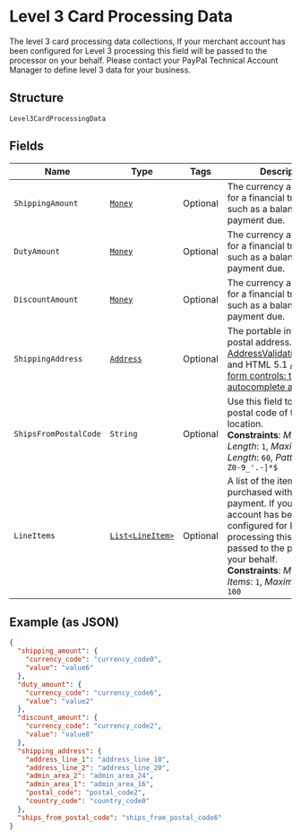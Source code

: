 
# Level 3 Card Processing Data

The level 3 card processing data collections, If your merchant account has been configured for Level 3 processing this field will be passed to the processor on your behalf. Please contact your PayPal Technical Account Manager to define level 3 data for your business.

## Structure

`Level3CardProcessingData`

## Fields

| Name | Type | Tags | Description | Getter | Setter |
|  --- | --- | --- | --- | --- | --- |
| `ShippingAmount` | [`Money`](../../doc/models/money.md) | Optional | The currency and amount for a financial transaction, such as a balance or payment due. | Money getShippingAmount() | setShippingAmount(Money shippingAmount) |
| `DutyAmount` | [`Money`](../../doc/models/money.md) | Optional | The currency and amount for a financial transaction, such as a balance or payment due. | Money getDutyAmount() | setDutyAmount(Money dutyAmount) |
| `DiscountAmount` | [`Money`](../../doc/models/money.md) | Optional | The currency and amount for a financial transaction, such as a balance or payment due. | Money getDiscountAmount() | setDiscountAmount(Money discountAmount) |
| `ShippingAddress` | [`Address`](../../doc/models/address.md) | Optional | The portable international postal address. Maps to [AddressValidationMetadata](https://github.com/googlei18n/libaddressinput/wiki/AddressValidationMetadata) and HTML 5.1 [Autofilling form controls: the autocomplete attribute](https://www.w3.org/TR/html51/sec-forms.html#autofilling-form-controls-the-autocomplete-attribute). | Address getShippingAddress() | setShippingAddress(Address shippingAddress) |
| `ShipsFromPostalCode` | `String` | Optional | Use this field to specify the postal code of the shipping location.<br>**Constraints**: *Minimum Length*: `1`, *Maximum Length*: `60`, *Pattern*: `^[a-zA-Z0-9_'.-]*$` | String getShipsFromPostalCode() | setShipsFromPostalCode(String shipsFromPostalCode) |
| `LineItems` | [`List<LineItem>`](../../doc/models/line-item.md) | Optional | A list of the items that were purchased with this payment. If your merchant account has been configured for Level 3 processing this field will be passed to the processor on your behalf.<br>**Constraints**: *Minimum Items*: `1`, *Maximum Items*: `100` | List<LineItem> getLineItems() | setLineItems(List<LineItem> lineItems) |

## Example (as JSON)

```json
{
  "shipping_amount": {
    "currency_code": "currency_code0",
    "value": "value6"
  },
  "duty_amount": {
    "currency_code": "currency_code6",
    "value": "value2"
  },
  "discount_amount": {
    "currency_code": "currency_code2",
    "value": "value8"
  },
  "shipping_address": {
    "address_line_1": "address_line_10",
    "address_line_2": "address_line_20",
    "admin_area_2": "admin_area_24",
    "admin_area_1": "admin_area_16",
    "postal_code": "postal_code2",
    "country_code": "country_code0"
  },
  "ships_from_postal_code": "ships_from_postal_code6"
}
```

